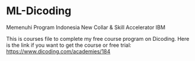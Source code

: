 # ML-Dicoding
Memenuhi Program Indonesia New Collar &amp; Skill Accelerator IBM

This is courses file to complete my free course program on Dicoding.
Here is the link if you want to get the course or free trial:
https://www.dicoding.com/academies/184

